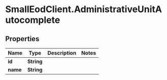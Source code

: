 # SmallEodClient.AdministrativeUnitAutocomplete

## Properties

Name | Type | Description | Notes
------------ | ------------- | ------------- | -------------
**id** | **String** |  | 
**name** | **String** |  | 


